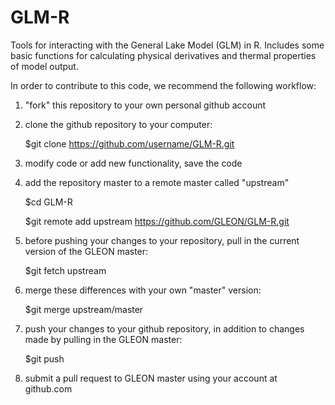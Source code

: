 GLM-R
=====

Tools for interacting with the General Lake Model (GLM) in R. Includes some basic functions for calculating physical derivatives and thermal properties of model output.

In order to contribute to this code, we recommend the following workflow: 
1) "fork" this repository to your own personal github account

2) clone the github repository to your computer:

	$git clone https://github.com/username/GLM-R.git

3) modify code or add new functionality, save the code

4) add the repository master to a remote master called "upstream"

	$cd GLM-R

	$git remote add upstream https://github.com/GLEON/GLM-R.git

5) before pushing your changes to your repository, pull in the current version of the GLEON master:

	$git fetch upstream

6) merge these differences with your own "master" version:

	$git merge upstream/master

7) push your changes to your github repository, in addition to changes made by pulling in the GLEON master:

	$git push

8) submit a pull request to GLEON master using your account at github.com